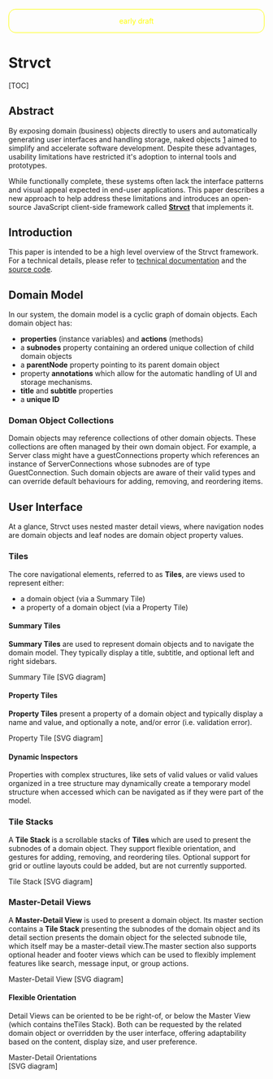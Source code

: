 <head>
  <title>strvct paper</title>
</head>

<div style="color: yellow;
        margin: 1em auto;
        margin-bottom: 3em;
        width: 100%;
        max-width: 600px;
        text-align: center;
        border: 1px solid yellow;
        padding: 1em;
        border-radius: 1em;
        box-sizing: border-box;">early draft</div>

# Strvct

[TOC]

## Abstract

By exposing domain (business) objects directly to users and automatically generating user interfaces and handling storage, naked objects [1] aimed to simplify and accelerate software development. Despite these advantages, usability limitations have restricted it's adoption to internal tools and prototypes.

While functionally complete, these systems often lack the interface patterns and visual appeal expected in end-user applications. This paper describes a new approach to help address these limitations and introduces an open-source JavaScript client-side framework called **[Strvct](https://github.com/stevedekorte/strvct.net)** that implements it.

## Introduction

This paper is intended to be a high level overview of the Strvct framework. For a technical details, please refer to [technical documentation](https://github.com/stevedekorte/strvct.net/README_technical.md) and the [source code](https://github.com/stevedekorte/strvct.net/).

<!--
## Overview

Strvct is a client-side JavaScript framework for creating single page web applications using a transparently persisted Naked Objects system in which only the domain model objects need to be defined and the user interfaces and storage are handled automatically.

<diagram>
<object type="image/svg+xml" data="docs/mvs.svg">[SVG diagram]</object>
</diagram>
-->

## Domain Model

In our system, the domain model is a cyclic graph of domain objects.
Each domain object has:

- **properties** (instance variables) and **actions** (methods)
- a **subnodes** property containing an ordered unique collection of child domain objects
- a **parentNode** property pointing to its parent domain object
- property **annotations** which allow for the automatic handling of UI and storage mechanisms.
- **title** and **subtitle** properties
- a **unique ID**

### Doman Object Collections

Domain objects may reference collections of other domain objects. These collections are often managed by their own domain object. For example, a Server class might have a guestConnections property which references an instance of ServerConnections whose subnodes are of type GuestConnection. Such domain objects are aware of their valid types and can override default behaviours for adding, removing, and reordering items.

## User Interface

At a glance, Strvct uses nested master detail views, where navigation nodes are domain objects and leaf nodes are domain object property values.

### Tiles

The core navigational elements, referred to as **Tiles**, are views used to represent either:

- a domain object (via a Summary Tile)
- a property of a domain object (via a Property Tile)

#### Summary Tiles

**Summary Tiles** are used to represent domain objects and to navigate the domain model. They typically display a title, subtitle, and optional left and right sidebars.

<diagram>
Summary Tile
<object type="image/svg+xml" data="docs/summary-tile.svg" style="width: 100%; height: auto;">[SVG diagram]</object>
</diagram>

#### Property Tiles

**Property Tiles** present a property of a domain object and typically display a name and value, and optionally a note, and/or error (i.e. validation error).

<diagram>
Property Tile
<object type="image/svg+xml" data="docs/property-tile.svg" style="width: 100%; height: auto;">[SVG diagram]</object>
</diagram>

#### Dynamic Inspectors

Properties with complex structures, like sets of valid values or valid values organized in a tree structure may dynamically create a temporary model structure when accessed which can be navigated as if they were part of the model.

<!--
### Summary Customization

A notable feature of the Tiles is their ability to generate summaries that reflect deeper levels of the hierarchy. This is controlled by annotations on the Tiles' slots, which dictate whether or not sub-item summaries should be included. This provides a powerful way to condense information, giving users a quick overview of nested structures without requiring deep navigation.
-->

### Tile Stacks

A **Tile Stack** is a scrollable stacks of **Tiles** which are used to present the subnodes of a domain object. They support flexible orientation, and gestures for adding, removing, and reordering tiles. Optional support for grid or outline layouts could be added, but are not currently supported.

<diagram>
Tile Stack
<object type="image/svg+xml" data="docs/tiles.svg" style="width: 100%; height: auto;">[SVG diagram]</object>
</diagram>

### Master-Detail Views

A **Master-Detail View** is used to present a domain object. Its master section contains a **Tile Stack** presenting the subnodes of the domain object and its detail section presents the domain object for the selected subnode tile, which itself may be a master-detail view.The master section also supports optional header and footer views which can be used to flexibly implement features like search, message input, or group actions.

<diagram>
Master-Detail View
<object type="image/svg+xml" data="docs/master-detail.svg" style="width: 100%; height: auto;">[SVG diagram]</object>
</diagram>

#### Flexible Orientation

Detail Views can be oriented to be be right-of, or below the Master View (which contains theTiles Stack). Both can be requested by the related domain object or overridden by the user interface, offering adaptability based on the content, display size, and user preference.

<diagram style="position: relative;
  width: 100%;
  overflow: hidden; 
  border: 0px solid white;
  margin: 0em auto;
  box-sizing: border-box;
   ">
Master-Detail Orientations
<object type="image/svg+xml" data="docs/orientations.svg" style="  display: inline-block;
  width: 100%;
  height: 100%;
  box-sizing: border-box;
  top: 0;
  left: 0;">[SVG diagram]</object>
</diagram>

#### Auto Collapsing and Expanding

Master-Detail views, which have the detail view on the right, follow the policy of collapsing the left most master views until there is space for the remaining views. This allows for responsive and efficient use across a very wide range of window/display sizes.

### Nesting

By nesting these master-detail views with a combination of orientations, a flexible navigation structure is formed which maps well to many common application design patterns. This flexibility can be used to automatically adapt the layout based on the content, display size, and user preference.

<diagram>
  <div style="display: inline-block; height: fit-content; width: 30%; max-width: 100%;">
  Vertical<br>
  <object type="image/svg+xml" data="docs/vertical-hierarchical-miller-columns.svg">[SVG diagram]</object>
  </div>
  <div style="display: inline-block; height: fit-content; width: 30%; max-width: 100%;">
  Horizontal<br>
  <object type="image/svg+xml" data="docs/horizontal-hierarchical-miller-columns.svg">[SVG diagram]</object>
  </div>
  <div style="display: inline-block; height: fit-content; width: 30%; max-width: 100%;">
  Hybrid<br>
  <object type="image/svg+xml" data="docs/hybrid-hierarchical-miller-columns.svg">[SVG diagram]</object>
  </div>
</diagram>

### Navigation

- selected tiles on navigation path are highlighted
- active tile (most recently selected) tile is highlghted differently

<!--
### UI Advantages

As the entire UI is composed of these Tile Stack views, features implemented for the Master-Detail views are immeditately available for the entire UI, such as:

- consistent:

  - navigation
  - visual structure
  - interactions
    - adding, removing, reordering
    - search

- every level has:
  - responsive design
  - arbitrary depth navigation
  - flexible layout
  -->

## Storage

Domain objects each have a property which determines if it is persisted. Also, they also have property annotations which determine which properties are persisted. Using this metainformation, the system automatically persists and retrieves domain objects and their properties.

### Persistence Mechanism

- Each persistent domain object and referenced JavaScript collection (Arrays, ArrayBuffers, Maps, Sets, Dictionaries) is:

  - Assigned a unique persistence ID
  - Stored as a single JSON record

- Mutations on persistent properties (or collections) auto queue the object for storage

- new or updated object records are committed in a single transaction at the end of the event loop

- Automatic garbage collection of the stored object graph occurs on startup, or when requested.
- Only objects reachable from the root domain object are stored. That is, an object is not queued for storage unless it is set in a persistent property or as a member of a persistent collection.

<!--
- the database is a IndexedDB Object Store indexed by the Domain Object's unique ID
-->

In addition, garbage collection of persistent objects which become unreachable is performed automatically.

[1]: http://downloads.nakedobjects.net/resources/Pawson%20thesis.pdf "Pawson, R., & Matthews, R. (2000). Naked Objects (Technical Report)"
